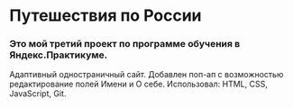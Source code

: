 # Путешествия по России

### Это мой третий проект по программе обучения в Яндекс.Практикуме.

Адаптивный одностраничный сайт. Добавлен поп-ап с возможностью редактирование полей Имени и О себе.
Использовал: HTML, CSS, JavaScript, Git.
